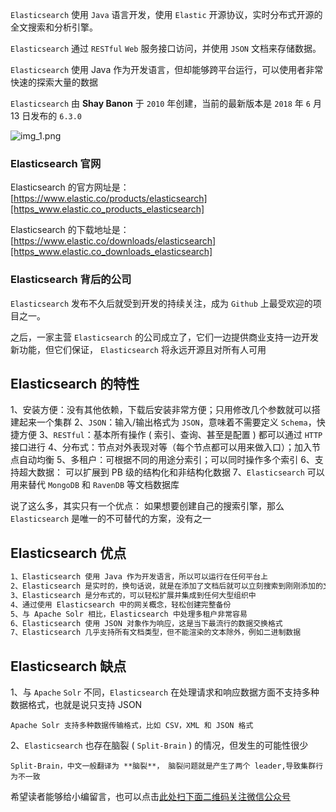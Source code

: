 `Elasticsearch` 使用 `Java` 语言开发，使用 `Elastic` 开源协议，实时分布式开源的全文搜索和分析引擎。

`Elasticsearch` 通过 `RESTful` `Web` 服务接口访问，并使用 `JSON` 文档来存储数据。

`Elasticsearch` 使用 Java 作为开发语言，但却能够跨平台运行，可以使用者非常快速的探索大量的数据

`Elasticsearch` 由 **Shay Banon** 于 `2010` 年创建，当前的最新版本是 `2018` 年 `6` 月 13 日发布的 `6.3.0`

![img\_1.png][img_1.png]

### Elasticsearch 官网 ###

Elasticsearch 的官方网址是： [https://www.elastic.co/products/elasticsearch][https_www.elastic.co_products_elasticsearch]

Elasticsearch 的下载地址是： [https://www.elastic.co/downloads/elasticsearch][https_www.elastic.co_downloads_elasticsearch]

### Elasticsearch 背后的公司 ###

`Elasticsearch` 发布不久后就受到开发的持续关注，成为 `Github` 上最受欢迎的项目之一。

之后，一家主营 `Elasticsearch` 的公司成立了，它们一边提供商业支持一边开发新功能，但它们保证， `Elasticsearch` 将永远开源且对所有人可用

## Elasticsearch 的特性 ##

1、安装方便：没有其他依赖，下载后安装非常方便；只用修改几个参数就可以搭建起来一个集群
2、`JSON`：输入/输出格式为 `JSON`，意味着不需要定义 `Schema`，快捷方便
3、`RESTful`：基本所有操作 ( 索引、查询、甚至是配置 ) 都可以通过 `HTTP` 接口进行
4、分布式：节点对外表现对等（每个节点都可以用来做入口）；加入节点自动均衡
5、多租户：可根据不同的用途分索引；可以同时操作多个索引
6、支持超大数据： 可以扩展到 PB 级的结构化和非结构化数据
7、`Elasticsearch` 可以用来替代 `MongoDB` 和 `RavenDB` 等文档数据库

说了这么多，其实只有一个优点： 如果想要创建自己的搜索引擎，那么 `Elasticsearch` 是唯一的不可替代的方案，没有之一

## Elasticsearch 优点 ##

```html
1、Elasticsearch 使用 Java 作为开发语言，所以可以运行在任何平台上
2、Elasticsearch 是实时的，换句话说，就是在添加了文档后就可以立刻搜索到刚刚添加的文档
3、Elasticsearch 是分布式的，可以轻松扩展并集成到任何大型组织中
4、通过使用 Elasticsearch 中的网关概念，轻松创建完整备份
5、与 Apache Solr 相比，Elasticsearch 中处理多租户非常容易
6、Elasticsearch 使用 JSON 对象作为响应，这是当下最流行的数据交换格式
7、Elasticsearch 几乎支持所有文档类型，但不能渲染的文本除外，例如二进制数据
```

## Elasticsearch 缺点 ##

1、与 `Apache` `Solr` 不同，`Elasticsearch` 在处理请求和响应数据方面不支持多种数据格式，也就是说只支持 JSON
    
    Apache Solr 支持多种数据传输格式，比如 CSV，XML 和 JSON 格式
2、`Elasticsearch` 也存在脑裂 ( `Split-Brain` ) 的情况，但发生的可能性很少
    
    Split-Brain，中文一般翻译为 **脑裂**， 脑裂问题就是产生了两个 leader,导致集群行为不一致


[img_1.png]: https://gitee.com/duchaochen/gongzhonghao/raw/master/个人博客文章/001-images/souyunku-web/2019/08/0802/01/2/img_1.png
[https_www.elastic.co_products_elasticsearch]: https://www.elastic.co/products/elasticsearch
[https_www.elastic.co_downloads_elasticsearch]: https://www.elastic.co/downloads/elasticsearch


希望读者能够给小编留言，也可以点击[此处扫下面二维码关注微信公众号](https://www.ycbbs.vip/?p=28 "此处扫下面二维码关注微信公众号")